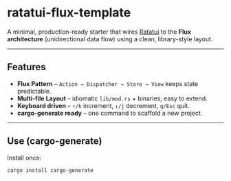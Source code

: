 # ratatui-flux-template

A minimal, production-ready starter that wires [Ratatui](https://ratatui.rs) to the **Flux architecture** (unidirectional data flow) using a clean, library-style layout.

---

## Features

* **Flux Pattern** – `Action → Dispatcher → Store → View` keeps state predictable.  
* **Multi-file Layout** – idiomatic `lib/mod.rs` + binaries; easy to extend.  
* **Keyboard driven** – `↑/k` increment, `↓/j` decrement, `q/Esc` quit.  
* **cargo-generate ready** – one command to scaffold a new project.

---

## Use (cargo-generate)

Install once:

```bash
cargo install cargo-generate

```
